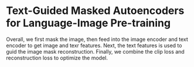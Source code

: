 # Text-Guided Masked Autoencoders for Language-Image Pre-training

Overall, we first mask the image, then feed into the image encoder and text encoder to get image and texr features. Next, the text features is used to guid the image mask reconstruction. Finally, we combine the clip loss and reconstruction loss to optimize the model. 
